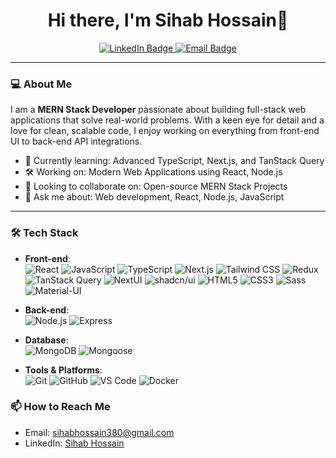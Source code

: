 <h1 align="center">Hi there, I'm Sihab Hossain👋</h1>

<p align="center">
 <a href="https://www.linkedin.com/in/sihab-hossain-a46981226/" target="_blank">
    <img src="https://img.shields.io/badge/LinkedIn-0A66C2?style=for-the-badge&logo=linkedin&logoColor=white" alt="LinkedIn Badge"/>
  </a>
  <a href="mailto:sihabhossain380@gmail.com">
    <img src="https://img.shields.io/badge/Email-D14836?style=for-the-badge&logo=gmail&logoColor=white" alt="Email Badge"/>
  </a>
</p>

---

### 💻 About Me

I am a **MERN Stack Developer** passionate about building full-stack web applications that solve real-world problems. With a keen eye for detail and a love for clean, scalable code, I enjoy working on everything from front-end UI to back-end API integrations. 

- 🌱 Currently learning: Advanced TypeScript, Next.js, and TanStack Query
- 🛠️ Working on: Modern Web Applications using React, Node.js
- 👯 Looking to collaborate on: Open-source MERN Stack Projects
- 💬 Ask me about: Web development, React, Node.js, JavaScript

---

### 🛠️ Tech Stack

- **Front-end**:  
  ![React](https://img.shields.io/badge/-React-61DAFB?style=flat&logo=react&logoColor=white) 
  ![JavaScript](https://img.shields.io/badge/-JavaScript-F7DF1E?style=flat&logo=javascript&logoColor=black) 
  ![TypeScript](https://img.shields.io/badge/-TypeScript-3178C6?style=flat&logo=typescript&logoColor=white) 
  ![Next.js](https://img.shields.io/badge/-Next.js-000000?style=flat&logo=next.js&logoColor=white) 
  ![Tailwind CSS](https://img.shields.io/badge/-Tailwind%20CSS-38B2AC?style=flat&logo=tailwind-css&logoColor=white)
  ![Redux](https://img.shields.io/badge/-Redux-764ABC?style=flat&logo=redux&logoColor=white)
  ![TanStack Query](https://img.shields.io/badge/-TanStack%20Query-FF4154?style=flat&logo=react-query&logoColor=white)
  ![NextUI](https://img.shields.io/badge/-NextUI-FF4154?style=flat&logo=nextui&logoColor=white)
  ![shadcn/ui](https://img.shields.io/badge/-shadcn--ui-18181B?style=flat&logo=tailwind-css&logoColor=white)
  ![HTML5](https://img.shields.io/badge/-HTML5-E34F26?style=flat&logo=html5&logoColor=white) 
  ![CSS3](https://img.shields.io/badge/-CSS3-1572B6?style=flat&logo=css3&logoColor=white) 
  ![Sass](https://img.shields.io/badge/-Sass-CC6699?style=flat&logo=sass&logoColor=white)
  ![Material-UI](https://img.shields.io/badge/-Material--UI-0081CB?style=flat&logo=material-ui&logoColor=white)

- **Back-end**:  
  ![Node.js](https://img.shields.io/badge/-Node.js-339933?style=flat&logo=node.js&logoColor=white) 
  ![Express](https://img.shields.io/badge/-Express-000000?style=flat&logo=express&logoColor=white)

- **Database**:  
  ![MongoDB](https://img.shields.io/badge/-MongoDB-47A248?style=flat&logo=mongodb&logoColor=white) 
  ![Mongoose](https://img.shields.io/badge/-Mongoose-880000?style=flat&logo=mongodb&logoColor=white)

- **Tools & Platforms**:  
  ![Git](https://img.shields.io/badge/-Git-F05032?style=flat&logo=git&logoColor=white) 
  ![GitHub](https://img.shields.io/badge/-GitHub-181717?style=flat&logo=github&logoColor=white) 
  ![VS Code](https://img.shields.io/badge/-VS%20Code-007ACC?style=flat&logo=visual-studio-code&logoColor=white)
  ![Docker](https://img.shields.io/badge/-Docker-2496ED?style=flat&logo=docker&logoColor=white)

### 📫 How to Reach Me
- Email: sihabhossain380@gmail.com
- LinkedIn: [Sihab Hossain](https://www.linkedin.com/in/sihab-hossain-a46981226/)

